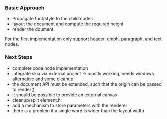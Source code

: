 ### Basic Approach
- Propagate font/style to the child nodes
- layout the document and compute the required height
- render the doument

For the first implementation only support header, emph, paragraph,
and text nodes.

### Next Steps
- complete code node implementation
- integrate skia via external project -> mostly working, needs windows alternative and some cleanup
- the document API must be extended, such that the origin can be passed to render()
- it should be possible to provide an external canvas
- cleanup/split element.h
- add a mechanism to store parameters with the renderer
- there is a problem if a single word is wider than the layout width
